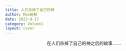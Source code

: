 ```yaml
---
title: 人们杀掉了自己的神
author: Max盼盼
date: 2023-9-17
category: Volumn1
layout: cover
---
```

<font face="楷体">
<center>在人们杀掉了自己的神之后的故事……</center>
</font>